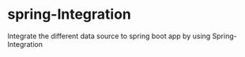 # spring-Integration
Integrate the different data source to spring boot app by using Spring-Integration
